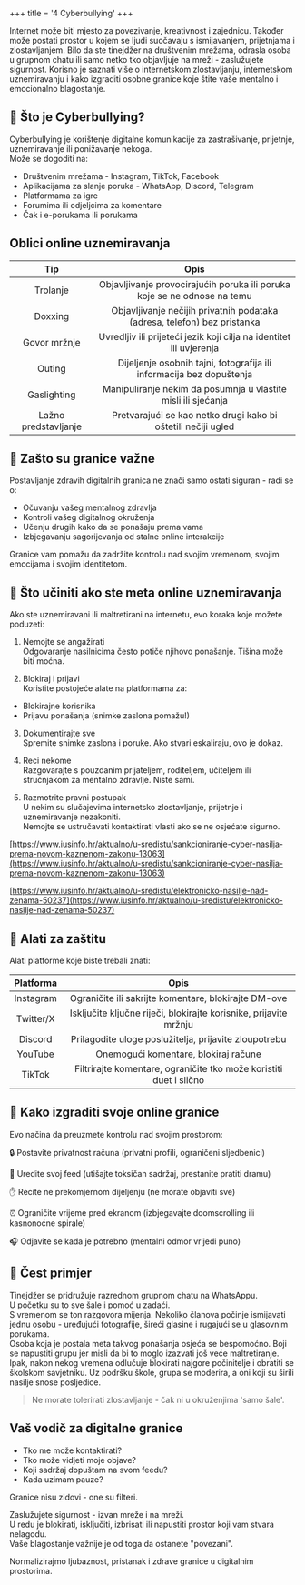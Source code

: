+++
title = '4  Cyberbullying'
+++

Internet može biti mjesto za povezivanje, kreativnost i zajednicu.
Također može postati prostor u kojem se ljudi suočavaju s ismijavanjem, prijetnjama i zlostavljanjem.
Bilo da ste tinejdžer na društvenim mrežama, odrasla osoba u grupnom chatu ili samo netko tko objavljuje na mreži - zaslužujete sigurnost.
Korisno je saznati više o internetskom zlostavljanju, internetskom uznemiravanju i kako izgraditi osobne granice koje štite vaše mentalno i emocionalno blagostanje.

## 💬 Što je Cyberbullying?

Cyberbullying je korištenje digitalne komunikacije za zastrašivanje, prijetnje, uznemiravanje ili ponižavanje nekoga.  
Može se dogoditi na:

- Društvenim mrežama - Instagram, TikTok, Facebook
- Aplikacijama za slanje poruka - WhatsApp, Discord, Telegram
- Platformama za igre
- Forumima ili odjeljcima za komentare
-  Čak i e-porukama ili porukama

## Oblici online uznemiravanja

| **Tip** | **Opis** |
| :-: | :-: |
| Trolanje | Objavljivanje provocirajućih poruka ili poruka koje se ne odnose na temu |
| Doxxing | Objavljivanje nečijih privatnih podataka (adresa, telefon) bez pristanka |
| Govor mržnje | Uvredljiv ili prijeteći jezik koji cilja na identitet ili uvjerenja |
| Outing | Dijeljenje osobnih tajni, fotografija ili informacija bez dopuštenja |
| Gaslighting | Manipuliranje nekim da posumnja u vlastite misli ili sjećanja |
| Lažno predstavljanje | Pretvarajući se kao netko drugi kako bi oštetili nečiji ugled |

## 🧱 Zašto su granice važne

Postavljanje zdravih digitalnih granica ne znači samo ostati siguran - radi se o:

- Očuvanju vašeg mentalnog zdravlja
- Kontroli vašeg digitalnog okruženja
- Učenju drugih kako da se ponašaju prema vama
- Izbjegavanju sagorijevanja od stalne online interakcije

Granice vam pomažu da zadržite kontrolu nad svojim vremenom, svojim emocijama i svojim identitetom.

## 🚨 Što učiniti ako ste meta online uznemiravanja

Ako ste uznemiravani ili maltretirani na internetu, evo koraka koje možete poduzeti:
1. Nemojte se angažirati  
Odgovaranje nasilnicima često potiče njihovo ponašanje. Tišina može biti moćna.

2. Blokiraj i prijavi  
Koristite postojeće alate na platformama za:

- Blokirajne korisnika  
- Prijavu ponašanja (snimke zaslona pomažu!)  

3. Dokumentirajte sve  
Spremite snimke zaslona i poruke. Ako stvari eskaliraju, ovo je dokaz.

4. Reci nekome  
Razgovarajte s pouzdanim prijateljem, roditeljem, učiteljem ili stručnjakom za mentalno zdravlje. Niste sami.

5. Razmotrite pravni postupak  
U nekim su slučajevima internetsko zlostavljanje, prijetnje i uznemiravanje nezakoniti.  
Nemojte se ustručavati kontaktirati vlasti ako se ne osjećate sigurno.

[https://www.iusinfo.hr/aktualno/u-sredistu/sankcioniranje-cyber-nasilja-prema-novom-kaznenom-zakonu-13063](https://www.iusinfo.hr/aktualno/u-sredistu/sankcioniranje-cyber-nasilja-prema-novom-kaznenom-zakonu-13063)


[https://www.iusinfo.hr/aktualno/u-sredistu/elektronicko-nasilje-nad-zenama-50237](https://www.iusinfo.hr/aktualno/u-sredistu/elektronicko-nasilje-nad-zenama-50237)

## 🧰 Alati za zaštitu

Alati platforme koje biste trebali znati:

| **Platforma** | **Opis** |
| :-: | :-: |
| Instagram | Ograničite ili sakrijte komentare, blokirajte DM-ove |
| Twitter/X | Isključite ključne riječi, blokirajte korisnike, prijavite mržnju |
| Discord | Prilagodite uloge poslužitelja, prijavite zloupotrebu |
| YouTube | Onemogući komentare, blokiraj račune |
| TikTok | Filtrirajte komentare, ograničite tko može koristiti duet i slično |

## 🧘 Kako izgraditi svoje online granice

Evo načina da preuzmete kontrolu nad svojim prostorom:

🔒 Postavite privatnost računa (privatni profili, ograničeni sljedbenici)

🧹 Uredite svoj feed (utišajte toksičan sadržaj, prestanite pratiti dramu)

✋ Recite ne prekomjernom dijeljenju (ne morate objaviti sve)

⏰ Ograničite vrijeme pred ekranom (izbjegavajte doomscrolling ili kasnonoćne spirale)

🎧 Odjavite se kada je potrebno (mentalni odmor vrijedi puno)

## 📘 Čest primjer

Tinejdžer se pridružuje razrednom grupnom chatu na WhatsAppu.  
U početku su to sve šale i pomoć u zadaći.  
S vremenom se ton razgovora mijenja. Nekoliko članova počinje ismijavati jednu osobu - uređujući fotografije, šireći glasine i rugajući se u glasovnim porukama.  
Osoba koja je postala meta takvog ponašanja osjeća se bespomoćno. Boji se napustiti grupu jer misli da bi to moglo izazvati još veće maltretiranje.
Ipak, nakon nekog vremena odlučuje blokirati najgore počinitelje i obratiti se školskom savjetniku. Uz podršku škole, grupa se moderira, a oni koji su širili nasilje snose posljedice.

>
> Ne morate tolerirati zlostavljanje - čak ni u okruženjima 'samo šale'.
>

## Vaš vodič za digitalne granice

- Tko me može kontaktirati?
- Tko može vidjeti moje objave?
- Koji sadržaj dopuštam na svom feedu?
- Kada uzimam pauze?

Granice nisu zidovi - one su filteri.

Zaslužujete sigurnost - izvan mreže i na mreži.  
U redu je blokirati, isključiti, izbrisati ili napustiti prostor koji vam stvara nelagodu.  
Vaše blagostanje važnije je od toga da ostanete "povezani".  

Normalizirajmo ljubaznost, pristanak i zdrave granice u digitalnim prostorima.
